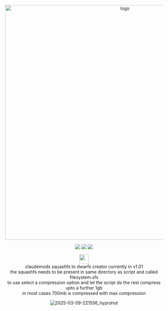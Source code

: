 <p align="center">
    <img width="750" src="https://i.postimg.cc/25Jsj3yD/claudemods-3-6-2025-2.png" alt="logo">
</p>

<div align="center">

<p align="center">
<a href="https://archlinux.org" target="_blank"><img src="https://img.shields.io/badge/DISTRO-Arch-56b6c2?style=for-the-badge&logo=arch-linux" /></a>
           <a href="https://www.debian.org" target="_blank"><img src="https://img.shields.io/badge/DISTRO-Debian-CE0058?style=for-the-badge&logo=Debian" /></a>
	<a href="https://ubuntu.com/" target="_blank"><img src="https://img.shields.io/badge/DISTRO-Ubuntu-E95420?style=for-the-badge&logo=Ubuntu" /></a>
  
  
<div align="center" style="line-height: 3;">
  <a href="https://www.deepseek.com/" target="_blank">
    <img 
      alt="Homepage" 
      src="https://i.postimg.cc/Hs2vbbZ8/Deep-Seek-Homepage.png?raw=true" 
      style="height: 30px; width: auto;" 
    />
  </a>
</div>

<div align="center">
  claudemods squashfs to dwarfs creator currently in v1.01 

 <div align="center">
the squashfs needs to be present in same directory as script and called filesystem.sfs


<div align="center">
to use select a compression option and let the script do the rest compress upto a further 1gb 

 
<div align="center">
	in most cases 700mb is compressed with max compression
  

<div align="center">
	
![2025-03-09-221556_hyprshot](https://github.com/user-attachments/assets/4e27ff29-d386-46fd-a420-205d586fa9b8)
